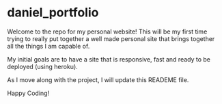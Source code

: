 # daniel_portfolio
Welcome to the repo for my personal website! This will be my first time trying to really put together a well made personal site that brings together all the things I am capable of.

My initial goals are to have a site that is responsive, fast and ready to be deployed (using heroku).

As I move along with the project, I will update this READEME file.

Happy Coding!